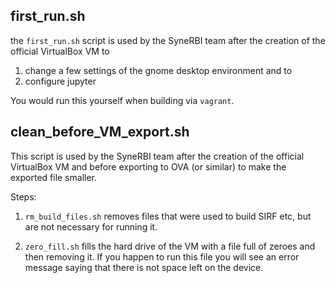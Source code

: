 
## first_run.sh

the `first_run.sh` script is used by the SyneRBI team after the creation of the official VirtualBox VM
to 

 1. change a few settings of the gnome desktop environment and to 
 2. configure jupyter

You would run this yourself when building via `vagrant`.

## clean_before_VM_export.sh

This script is used by the SyneRBI team after the creation of the official VirtualBox VM and before exporting to OVA (or similar) to make the exported file smaller.

Steps:

1. `rm_build_files.sh` removes files that were used to build SIRF etc, but
are not necessary for running it.

2. `zero_fill.sh` fills the hard drive of the VM with a file full of zeroes and then removing it. 
If you happen to run this file you will see an error message saying that there is not space left on the device.
